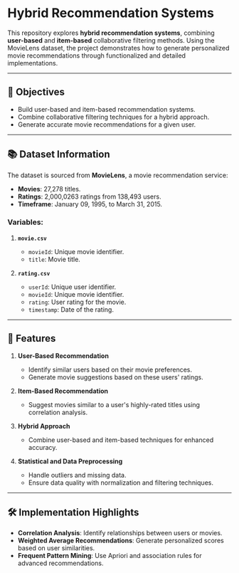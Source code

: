 # Hybrid Recommendation Systems

This repository explores **hybrid recommendation systems**, combining **user-based** and **item-based** collaborative filtering methods. Using the MovieLens dataset, the project demonstrates how to generate personalized movie recommendations through functionalized and detailed implementations.

---

## 🎯 Objectives

- Build user-based and item-based recommendation systems.
- Combine collaborative filtering techniques for a hybrid approach.
- Generate accurate movie recommendations for a given user.

---

## 📚 Dataset Information

The dataset is sourced from **MovieLens**, a movie recommendation service:

- **Movies**: 27,278 titles.
- **Ratings**: 2,000,0263 ratings from 138,493 users.
- **Timeframe**: January 09, 1995, to March 31, 2015.

### Variables:

1. **`movie.csv`**
   - `movieId`: Unique movie identifier.
   - `title`: Movie title.

2. **`rating.csv`**
   - `userId`: Unique user identifier.
   - `movieId`: Unique movie identifier.
   - `rating`: User rating for the movie.
   - `timestamp`: Date of the rating.

---

## 🚀 Features

1. **User-Based Recommendation**  
   - Identify similar users based on their movie preferences.
   - Generate movie suggestions based on these users' ratings.

2. **Item-Based Recommendation**  
   - Suggest movies similar to a user's highly-rated titles using correlation analysis.

3. **Hybrid Approach**  
   - Combine user-based and item-based techniques for enhanced accuracy.

4. **Statistical and Data Preprocessing**  
   - Handle outliers and missing data.
   - Ensure data quality with normalization and filtering techniques.

---

## 🛠 Implementation Highlights

- **Correlation Analysis**: Identify relationships between users or movies.  
- **Weighted Average Recommendations**: Generate personalized scores based on user similarities.  
- **Frequent Pattern Mining**: Use Apriori and association rules for advanced recommendations.
